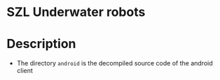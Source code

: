 SZL Underwater robots
=====================

# Description

* The directory `android` is the decompiled source code of the android client
